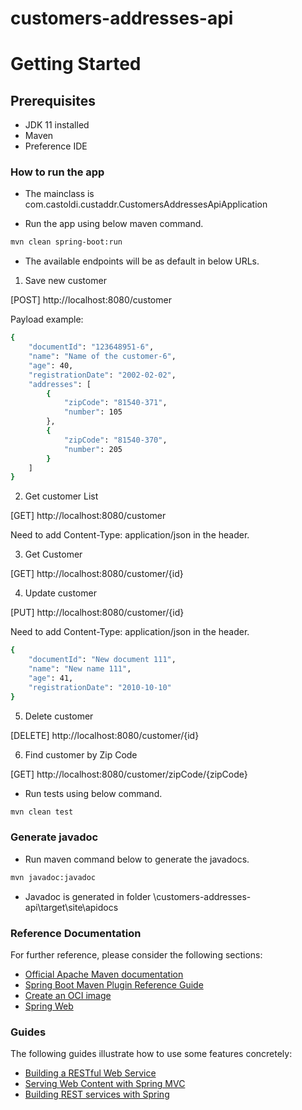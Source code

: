 # customers-addresses-api

# Getting Started

## Prerequisites
* JDK 11 installed
* Maven
* Preference IDE

### How to run the app

* The mainclass is com.castoldi.custaddr.CustomersAddressesApiApplication

* Run the app using below maven command.

```sh
mvn clean spring-boot:run
```
* The available endpoints will be as default in below URLs.

1) Save new customer

[POST] http://localhost:8080/customer

Payload example:

```sh
{
	"documentId": "123648951-6",
	"name": "Name of the customer-6",
	"age": 40,
	"registrationDate": "2002-02-02",
	"addresses": [
		{
			"zipCode": "81540-371",
			"number": 105
		},
		{
			"zipCode": "81540-370",
			"number": 205
		}
	]
}
```

2) Get customer List

[GET] http://localhost:8080/customer

Need to add Content-Type: application/json in the header.

3) Get Customer

[GET] http://localhost:8080/customer/{id}

4) Update customer

[PUT] http://localhost:8080/customer/{id}

Need to add Content-Type: application/json in the header.

```sh
{
	"documentId": "New document 111",
	"name": "New name 111",
	"age": 41,
	"registrationDate": "2010-10-10"
}
```

5) Delete customer

[DELETE] http://localhost:8080/customer/{id}

6) Find customer by Zip Code

[GET] http://localhost:8080/customer/zipCode/{zipCode}

* Run tests using below command.

```sh
mvn clean test
```

### Generate javadoc
* Run maven command below to generate the javadocs.

```sh
mvn javadoc:javadoc
```

* Javadoc is generated in folder \customers-addresses-api\target\site\apidocs

### Reference Documentation
For further reference, please consider the following sections:

* [Official Apache Maven documentation](https://maven.apache.org/guides/index.html)
* [Spring Boot Maven Plugin Reference Guide](https://docs.spring.io/spring-boot/docs/2.5.3/maven-plugin/reference/html/)
* [Create an OCI image](https://docs.spring.io/spring-boot/docs/2.5.3/maven-plugin/reference/html/#build-image)
* [Spring Web](https://docs.spring.io/spring-boot/docs/2.5.3/reference/htmlsingle/#boot-features-developing-web-applications)

### Guides
The following guides illustrate how to use some features concretely:

* [Building a RESTful Web Service](https://spring.io/guides/gs/rest-service/)
* [Serving Web Content with Spring MVC](https://spring.io/guides/gs/serving-web-content/)
* [Building REST services with Spring](https://spring.io/guides/tutorials/bookmarks/)